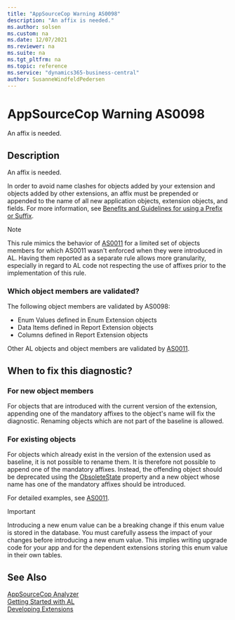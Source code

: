 ```yaml
---
title: "AppSourceCop Warning AS0098"
description: "An affix is needed."
ms.author: solsen
ms.custom: na
ms.date: 12/07/2021
ms.reviewer: na
ms.suite: na
ms.tgt_pltfrm: na
ms.topic: reference
ms.service: "dynamics365-business-central"
author: SusanneWindfeldPedersen
---
```

[//]: # (START>DO_NOT_EDIT)
[//]: # (IMPORTANT:Do not edit any of the content between here and the END>DO_NOT_EDIT.)
[//]: # (Any modifications should be made in the .xml files in the ModernDev repo.)
# AppSourceCop Warning AS0098
An affix is needed.

## Description
An affix is needed.

[//]: # (IMPORTANT: END>DO_NOT_EDIT)

In order to avoid name clashes for objects added by your extension and objects added by other extensions, an affix must be prepended or appended to the name of all new application objects, extension objects, and fields. For more information, see [Benefits and Guidelines for using a Prefix or Suffix](../../compliance/apptest-prefix-suffix.md).

> [!NOTE]  
> This rule mimics the behavior of [AS0011](appsourcecop-as0011.md) for a limited set of objects members for which AS0011 wasn't enforced when they were introduced in AL. Having them reported as a separate rule allows more granularity, especially in regard to AL code not respecting the use of affixes prior to the implementation of this rule.

### Which object members are validated?

The following object members are validated by AS0098:

- Enum Values defined in Enum Extension objects
- Data Items defined in Report Extension objects
- Columns defined in Report Extension objects

Other AL objects and object members are validated by [AS0011](appsourcecop-as0011.md).

## When to fix this diagnostic?

### For new object members

For objects that are introduced with the current version of the extension, appending one of the mandatory affixes to the object's name will fix the diagnostic.
Renaming objects which are not part of the baseline is allowed.

### For existing objects

For objects which already exist in the version of the extension used as baseline, it is not possible to rename them. It is therefore not possible to append one of the mandatory affixes. Instead, the offending object should be deprecated using the [ObsoleteState](../properties/devenv-obsoletestate-property.md) property and a new object whose name has one of the mandatory affixes should be introduced.

For detailed examples, see [AS0011](appsourcecop-as0011.md).

> [!IMPORTANT]  
> Introducing a new enum value can be a breaking change if this enum value is stored in the database. You must carefully assess the impact of your changes before introducing a new enum value. This implies writing upgrade code for your app and for the dependent extensions storing this enum value in their own tables.

## See Also  
[AppSourceCop Analyzer](appsourcecop.md)  
[Getting Started with AL](../devenv-get-started.md)  
[Developing Extensions](../devenv-dev-overview.md)  
